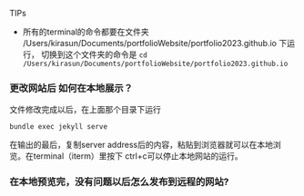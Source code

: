 TIPs

* 所有的terminal的命令都要在文件夹 /Users/kirasun/Documents/portfolioWebsite/portfolio2023.github.io 下运行， 切换到这个文件夹的命令是
`
cd /Users/kirasun/Documents/portfolioWebsite/portfolio2023.github.io
`

### 更改网站后 如何在本地展示？
文件修改完成以后，在上面那个目录下运行 

`
bundle exec jekyll serve
`

在输出的最后，复制server address后的内容，粘贴到浏览器就可以在本地浏览。在terminal（iterm）里按下 ctrl+c可以停止本地网站的运行。


### 在本地预览完，没有问题以后怎么发布到远程的网站?